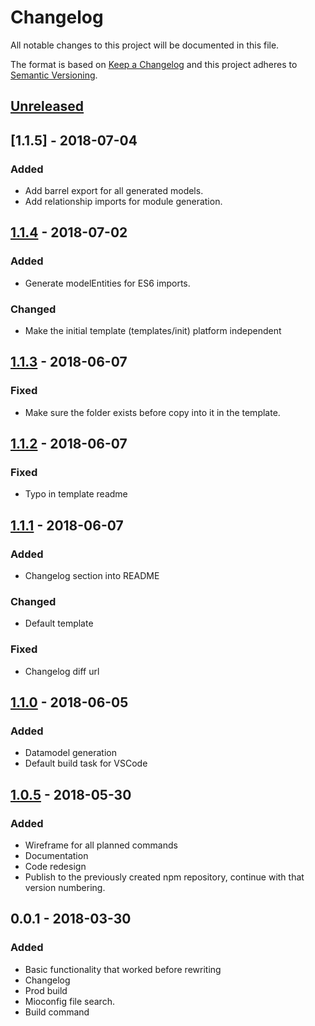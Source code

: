 # Changelog

All notable changes to this project will be documented in this file.

The format is based on [Keep a Changelog](http://keepachangelog.com/en/1.0.0/)
and this project adheres to [Semantic Versioning](http://semver.org/spec/v2.0.0.html).

## [Unreleased]

## [1.1.5] - 2018-07-04

### Added

* Add barrel export for all generated models.
* Add relationship imports for module generation.

## [1.1.4] - 2018-07-02

### Added

* Generate modelEntities for ES6 imports.

### Changed

* Make the initial template (templates/init) platform independent

## [1.1.3] - 2018-06-07

### Fixed

* Make sure the folder exists before copy into it in the template.

## [1.1.2] - 2018-06-07

### Fixed

* Typo in template readme

## [1.1.1] - 2018-06-07

### Added

* Changelog section into README

### Changed

* Default template

### Fixed

* Changelog diff url

## [1.1.0] - 2018-06-05

### Added

* Datamodel generation
* Default build task for VSCode

## [1.0.5] - 2018-05-30

### Added

* Wireframe for all planned commands
* Documentation
* Code redesign
* Publish to the previously created npm repository,
  continue with that version numbering.

## 0.0.1 - 2018-03-30

### Added

* Basic functionality that worked before rewriting
* Changelog
* Prod build
* Mioconfig file search.
* Build command

[Unreleased]: https://github.com/miolabs/MIOBuildTool/compare/v1.1.5...HEAD
[1.1.4]:  https://github.com/miolabs/MIOBuildTool/compare/v1.1.4...v1.1.5
[1.1.4]:  https://github.com/miolabs/MIOBuildTool/compare/v1.1.3...v1.1.4
[1.1.3]:  https://github.com/miolabs/MIOBuildTool/compare/v1.1.2...v1.1.3
[1.1.2]:  https://github.com/miolabs/MIOBuildTool/compare/v1.1.1...v1.1.2
[1.1.1]:  https://github.com/miolabs/MIOBuildTool/compare/v1.1.0...v1.1.1
[1.1.0]:  https://github.com/miolabs/MIOBuildTool/compare/v1.0.5...v1.1.0
[1.0.5]:  https://github.com/miolabs/MIOBuildTool/compare/v0.0.1...v1.0.5